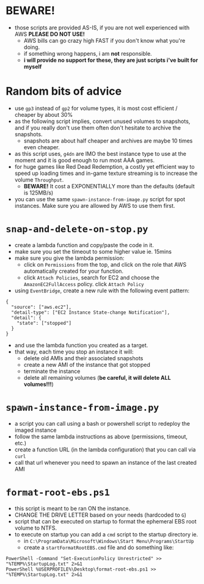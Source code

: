 # BEWARE!
- those scripts are provided AS-IS, if you are not well experienced with AWS **PLEASE DO NOT USE!**
  - AWS bills can go crazy high FAST if you don't know what you're doing.
  - if something wrong happens, i am **not** responsible.
  - **i will provide no support for these, they are just scripts i've built for myself**

# Random bits of advice
- use `gp3` instead of `gp2` for volume types, it is most cost efficient / cheaper by about 30%
- as the following script implies, convert unused volumes to snapshots, and if you really don't use them often don't hesitate to archive the snapshots.
  - snapshots are about half cheaper and archives are maybe 10 times even cheaper.
- as this script uses, `g4dn` are IMO the best instance type to use at the moment and it is good enough to run most AAA games.
- for huge games like Red Dead Redemption, a costly yet efficient way to speed up loading times and in-game texture streaming is to increase the volume `Throughput`.
  - **BEWARE!** It cost a EXPONENTIALLY more than the defaults (default is 125MB/s) 
- you can use the same `spawn-instance-from-image.py` script for spot instances. Make sure you are allowed by AWS to use them first.

# `snap-and-delete-on-stop.py`
- create a lambda function and copy/paste the code in it.
- make sure you set the timeout to some higher value ie. 15mins
- make sure you give the lambda permission:
  - click on `Permissions` from the top, and click on the role that AWS automatically created for your function.
  - click `Attach Policies`, search for EC2 and choose the `AmazonEC2FullAccess` policy. click `Attach Policy`
- using `EventBridge`, create a new rule with the following event pattern:

```
{
  "source": ["aws.ec2"],
  "detail-type": ["EC2 Instance State-change Notification"],
  "detail": {
    "state": ["stopped"]
  }
}
```

- and use the lambda function you created as a target.
- that way, each time you stop an instance it will:
  - delete old AMIs and their associated snapshots
  - create a new AMI of the instance that got stopped
  - terminate the instance
  - delete all remaining volumes (**be careful, it will delete ALL volumes!!!**)

# `spawn-instance-from-image.py`
- a script you can call using a bash or powershell script to redeploy the imaged instance
- follow the same lambda instructions as above (permissions, timeout, etc.)
- create a function URL (in the lambda configuration) that you can call via `curl`
- call that url whenever you need to spawn an instance of the last created AMI

# `format-root-ebs.ps1`
- this script is meant to be ran ON the instance.
- CHANGE THE DRIVE LETTER based on your needs (hardcoded to `G`)
- script that can be executed on startup to format the ephemeral EBS root volume to NTFS.
- to execute on startup you can add a `cmd` script to the startup directory ie.
  - in `C:\ProgramData\Microsoft\Windows\Start Menu\Programs\StartUp`
  - create a `startFormatRootEBS.cmd` file and do something like:
```
PowerShell -Command "Set-ExecutionPolicy Unrestricted" >> "%TEMP%\StartupLog.txt" 2>&1
PowerShell %USERPROFILE%\Desktop\format-root-ebs.ps1 >> "%TEMP%\StartupLog.txt" 2>&1
```
